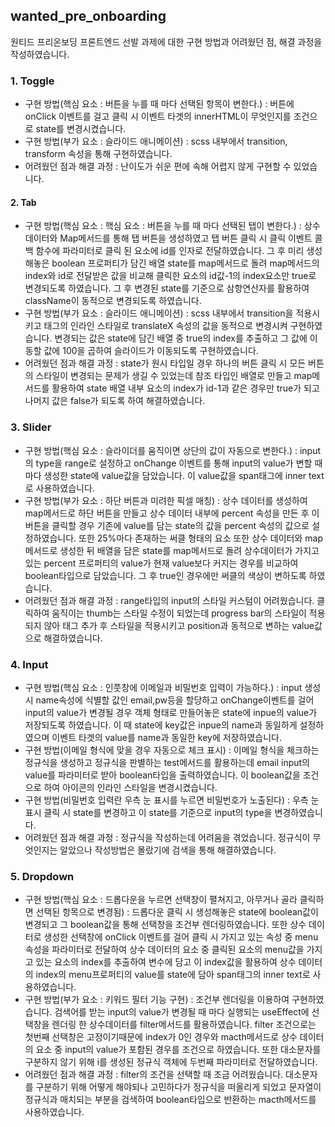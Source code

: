 ## wanted_pre_onboarding

원티드 프리온보딩 프론트엔드 선발 과제에 대한 구현 방법과 어려웠던 점, 해결 과정을 작성하였습니다.

### 1. Toggle

- 구현 방법(핵심 요소 : 버튼을 누를 때 마다 선택된 항목이 변한다.) : 버튼에 onClick 이벤트를 걸고 클릭 시 이벤트 타겟의 innerHTML이 무엇인지를 조건으로 state를 변경시켰습니다.
- 구현 방법(부가 요소 : 슬라이드 애니메이션) : scss 내부에서 transition, transform 속성을 통해 구현하였습니다.
- 어려웠던 점과 해결 과정 : 난이도가 쉬운 편에 속해 어렵지 않게 구현할 수 있었습니다.

#### 2. Tab

- 구현 방법(핵심 요소 : 핵심 요소 : 버튼을 누를 때 마다 선택된 탭이 변한다.) : 상수 데이터와 Map메서드를 통해 탭 버튼을 생성하였고 탭 버튼 클릭 시 클릭 이벤트 콜백 함수에 파라미터로 클릭 된 요소에 id를 인자로 전달하였습니다. 그 후 미리 생성해놓은 boolean 프로퍼티가 담긴 배열 state를 map메서드로 돌려 map메서드의 index와 id로 전달받은 값을 비교해 클릭한 요소의 id값-1의 index요소만 true로 변경되도록 하였습니다. 그 후 변경된 state를 기준으로 삼항연산자를 활용하여 className이 동적으로 변경되도록 하였습니다.
- 구현 방법(부가 요소 : 슬라이드 애니메이션) : scss 내부에서 transition을 적용시키고 태그의 인라인 스타일로 translateX 속성의 값을 동적으로 변경시켜 구현하였습니다. 변경되는 값은 state에 담긴 배열 중 true의 index를 추출하고 그 값에 이동할 값에 100을 곱하여 슬라이드가 이동되도록 구현하였습니다.
- 어려웠던 점과 해결 과정 : state가 원시 타입일 경우 하나의 버튼 클릭 시 모든 버튼의 스타일이 변경되는 문제가 생길 수 있었는데 참조 타입인 배열로 만들고 map메서드를 활용하여 state 배열 내부 요소의 index가 id-1과 같은 경우만 true가 되고 나머지 값은 false가 되도록 하여 해결하였습니다.

### 3. Slider

- 구현 방법(핵심 요소 : 슬라이더를 움직이면 상단의 값이 자동으로 변한다.) : input의 type을 range로 설정하고 onChange 이벤트를 통해 input의 value가 변할 때 마다 생성한 state에 value값을 담았습니다. 이 value값을 span태그에 inner text로 사용하였습니다.
- 구현 방법(부가 요소 : 하단 버튼과 미려한 픽셀 매칭) : 상수 데이터를 생성하여 map메서드로 하단 버튼을 만들고 상수 데이터 내부에 percent 속성을 만든 후 이 버튼을 클릭할 경우 기존에 value를 담는 state의 값을 percent 속성의 값으로 설정하였습니다. 또한 25%마다 존재하는 써클 형태의 요소 또한 상수 데이터와 map메서드로 생성한 뒤 배열을 담은 state를 map메서드로 돌려 상수데이터가 가지고 있는 percent 프로퍼티의 value가 현재 value보다 커지는 경우를 비교하여 boolean타입으로 담았습니다. 그 후 true인 경우에만 써클의 색상이 변하도록 하였습니다.
- 어려웠던 점과 해결 과정 : range타입의 input의 스타일 커스텀이 어려웠습니다. 클릭하여 움직이는 thumb는 스타일 수정이 되었는데 progress bar의 스타일이 적용 되지 않아 태그 추가 후 스타일을 적용시키고 position과 동적으로 변하는 value값으로 해결하였습니다.

### 4. Input

- 구현 방법(핵심 요소 : 인풋창에 이메일과 비밀번호 입력이 가능하다.) : input 생성 시 name속성에 식별할 값인 email,pw등을 할당하고 onChange이벤트를 걸어 input의 value가 변경될 경우 객체 형태로 만들어놓은 state에 inpue의 value가 저장되도록 하였습니다. 이 때 state에 key값은 inpue의 name과 동일하게 설정하였으며 이벤트 타겟의 value를 name과 동일한 key에 저장하였습니다.
- 구현 방법(이메일 형식에 맞을 경우 자동으로 체크 표시) : 이메일 형식을 체크하는 정규식을 생성하고 정규식을 판별하는 test메서드를 활용하는데 email input의 value를 파라미터로 받아 boolean타입을 출력하였습니다. 이 boolean값을 조건으로 하여 아이콘의 인라인 스타일을 변경시켰습니다.
- 구현 방법(비밀번호 입력란 우측 눈 표시를 누르면 비밀번호가 노출된다) : 우측 눈 표시 클릭 시 state를 변경하고 이 state를 기준으로 input의 type을 변경하였습니다.
- 어려웠던 점과 해결 과정 : 정규식을 작성하는데 어려움을 겪었습니다. 정규식이 무엇인지는 알았으나 작성방법은 몰랐기에 검색을 통해 해결하였습니다.

### 5. Dropdown

- 구현 방법(핵심 요소 : 드롭다운을 누르면 선택창이 펼쳐지고, 아무거나 골라 클릭하면 선택된 항목으로 변경됨) : 드롭다운 클릭 시 생성해놓은 state에 boolean값이 변경되고 그 boolean값을 통해 선택창을 조건부 렌더링하였습니다. 또한 상수 데이터로 생성한 선택창에 onClick 이벤트를 걸어 클릭 시 가지고 있는 속성 중 menu속성을 파라미터로 전달하여 상수 데이터의 요소 중 클릭된 요소의 menu값을 가지고 있는 요소의 index를 추출하여 변수에 담고 이 index값을 활용하여 상수 데이터의 index의 menu프로퍼티의 value를 state에 담아 span태그의 inner text로 사용하였습니다.
- 구현 방법(부가 요소 : 키워드 필터 기능 구현) : 조건부 렌더링을 이용하여 구현하였습니다. 검색어를 받는 input의 value가 변경될 때 마다 실행되는 useEffect에 선택창을 렌더링 한 상수데이터를 filter메서드를 활용하였습니다. filter 조건으로는 첫번째 선택창은 고정이기때문에 index가 0인 경우와 macth메서드로 상수 데이터의 요소 중 input의 value가 포함된 경우를 조건으로 하였습니다. 또한 대소문자를 구분하지 않기 위해 i를 생성된 정규식 객체에 두번째 파라미터로 전달하였습니다.
- 어려웠던 점과 해결 과정 : filter의 조건을 선택할 때 조금 어려웠습니다. 대소문자를 구분하기 위해 어떻게 해야되나 고민하다가 정규식을 떠올리게 되었고 문자열이 정규식과 매치되는 부분을 검색하여 boolean타입으로 반환하는 macth메서드를 사용하였습니다.
